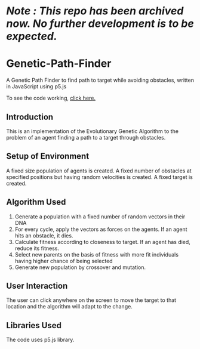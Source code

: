# *Note : This repo has been archived now. No further development is to be expected.* #

# Genetic-Path-Finder
A Genetic Path Finder to find path to target while avoiding obstacles, written in JavaScript using p5.js

To see the code working, [click here.](https://tanishtuteja.github.io/Genetic-Path-Finder/)

## Introduction

This is an implementation of the Evolutionary Genetic Algorithm to the problem of an agent finding a path to a target through obstacles.

## Setup of Environment

A fixed size population of agents is created. A fixed number of obstacles at specified positions but having random velocities is created.
A fixed target is created.

## Algorithm Used

1. Generate a population with a fixed number of random vectors in  their DNA
2. For every cycle, apply the vectors as forces on the agents. If an agent hits an obstacle, it dies.
3. Calculate fitness according to closeness to target. If an agent has died, reduce its fitness.
4. Select new parents on the basis of fitness with more fit individuals having higher chance of being selected
5. Generate new population by crossover and mutation.

## User Interaction

The user can click anywhere on the screen to move the target to that location and the algorithm will adapt to the change.

## Libraries Used

The code uses p5.js library.
